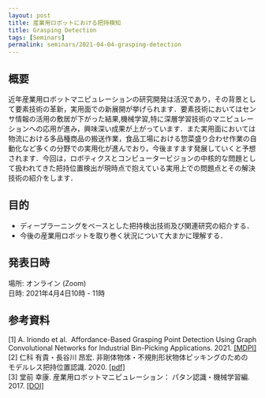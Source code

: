 ```yaml
---
layout: post
title: 産業用ロボットにおける把持検知
title: Grasping Detection
tags: [Seminars]
permalink: seminars/2021-04-04-grasping-detection
---
```


## 概要
近年産業用ロボットマニピュレーションの研究開発は活況であり，その背景として要素技術の革新，実用面での新展開が挙げられます．要素技術においてはセンサ情報の活用の敷居が下がった結果,機械学習,特に深層学習技術のマニピュレーションへの応用が進み，興味深い成果が上がっています．また実用面においては物流における多品種商品の搬送作業，食品工場における惣菜盛り合わせ作業の自動化など多くの分野での実用化が進んでおり，今後ますます発展していくと予想されます．今回は，ロボティクスとコンピュータービジョンの中核的な問題として扱われてきた把持位置検出が現時点で抱えている実用上での問題点とその解決技術の紹介をします．


## 目的
- ディープラーニングをベースとした把持検出技術及び関連研究の紹介する．
- 今後の産業用ロボットを取り巻く状況について大まかに理解する．

## 発表日時
場所: オンライン (Zoom) \
日時: 2021年4月4日10時 - 11時

## 参考資料
[1] A. Iriondo et al.  Affordance-Based Grasping Point Detection Using Graph Convolutional Networks for Industrial Bin-Picking Applications. 2021. [[MDPI]](https://www.mdpi.com/1424-8220/21/3/816) \
[2] 仁科 有貴・長谷川 昂宏. 非剛体物体・不規則形状物体ピッキングのための モデルレス把持位置認識. 2020. [[pdf]](https://www.omron.com/jp/ja/technology/omrontechnics/2020/OMT_Vol52_012JP.pdf) \
[3] 堂前 幸康. 産業用ロボットマニピュレーション： パタン認識・機械学習編. 2017. [[DOI]](https://www.jstage.jst.go.jp/article/sicejl/56/10/56_776/_article/-char/ja/)
